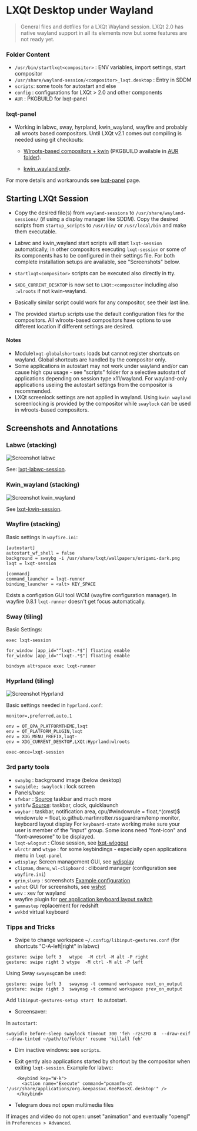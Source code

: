 # LXQt Desktop under Wayland

> General files and dotfiles for a LXQt Wayland session. LXQt 2.0 has native wayland support
in all its elements now but some features are not ready yet.

### Folder Content

* `/usr/bin/startlxqt<compositor>` : ENV variables, import settings, start compositor
* `/usr/share/wayland-session/<compositor>_lxqt.desktop` : Entry in SDDM
* `scripts`: some tools for autostart and else
* `config` : configurations for LXQt > 2.0 and other components
* `AUR` : PKGBUILD for lxqt-panel

### lxqt-panel

* Working in labwc, sway, hyrpland, kwin_wayland, wayfire and probably all wroots based compositors.
Until LXQt v2.1 comes out compiling is needed using git checkouts:

  * [Wlroots-based compositors + kwin](https://github.com/LXQt-Marcus-Fork/lxqt-panel/tree/wlroots-taskbar)  (PKGBUILD  available in [AUR folder](./AUR)).

  * [kwin_wayland only](https://github.com/lxqt/lxqt-panel/tree/work/gfgit/wayland_taskbar).

For more details and workarounds see [lxqt-panel](lxqt-panel.md) page.

## Starting LXQt Session

* Copy the desired file(s) from `wayland-sessions` to `/usr/share/wayland-sessions/` (if using a display manager like SDDM). Copy the desired scripts from `startup_scripts` to `/usr/bin/` or `/usr/local/bin` and make them executable.

* Labwc and kwin_wayland start scripts will start `lxqt-session` automatically; in other compositors executing
`lxqt-session` or some of its components has to be configured in their settings file. For both complete installation
setups are available, see "Screenshots" below.
* `startlxqt<compositor>` scripts can be executed also directly in tty.

* `$XDG_CURRENT_DESKTOP` is now set to `LXQt:<compositor` including also `:wlroots` if not kwin-wayland.
* Basically similar script could work for any compositor, see their last line.
* The provided startup scripts use the default configuration files for the compositors. All wlroots-based compositors have options to use different location if different settings are desired.

#### Notes

* Module`lxqt-globalshortcuts`  loads but cannot register shortcuts on wayland. Global shortcuts are handled by the compositor only.
* Some applications in autostart may not work under wayland and/or can cause high cpu usage - see "scripts" folder for a selective autostart of applications depending on session type x11/wayland. For wayland-only applications useìing the autostart settings from the compositor is recommended.
* LXQt screenlock settings are not applied in wayland. Using `kwin_wayland` screenlocking is provided by the compositor while `swaylock` can be used in wlroots-based compositors.


## Screenshots and Annotations

### Labwc (stacking)

![Screenshot labwc](Labwc.png)

See: [lxqt-labwc-session](https://github.com/stefonarch/lxqt-labwc-session).

### Kwin_wayland (stacking)

![Screenshot kwin_wayland](Kwin_wayland.png)

See [lxqt-kwin-session](https://github.com/stefonarch/lxqt-kwin-session).

### Wayfire (stacking)

Basic settings in `wayfire.ini`:

```
[autostart]
autostart_wf_shell = false
background = swaybg -i /usr/share/lxqt/wallpapers/origami-dark.png
lxqt = lxqt-session

[command]
command_launcher = lxqt-runner
binding_launcher = <alt> KEY_SPACE
```
Exists a configation GUI tool WCM (wayfire configuration manager).
In wayfire 0.8.1 `lxqt-runner` doesn't get focus automatically.

### Sway (tiling)

Basic Settings:

```
exec lxqt-session

for_window [app_id="^lxqt-.*$"] floating enable
for_window [app_id="^lxqt-.*$"] floating enable

bindsym alt+space exec lxqt-runner
```

### Hyprland (tiling)

![Screenshot Hyprland](Hyprland.png)

Basic settings needed in `hyprland.conf`:

```
monitor=,preferred,auto,1

env = QT_QPA_PLATFORMTHEME,lxqt
env = QT_PLATFORM_PLUGIN,lxqt
env = XDG_MENU_PREFIX,lxqt-
env = XDG_CURRENT_DESKTOP,LXQt:Hyprland:wlroots

exec-once=lxqt-session
```

###  3rd party tools

* `swaybg` : background image (below desktop)
* `swayidle; swaylock` :  lock screen
* Panels/bars:
* `sfwbar` : [Source](https://github.com/LBCrion/sfwbar) taskbar and much more
* `yatbfw` [Source](https://github.com/selairi/yatbfw): taskbar, clock, quicklaunch
* `waybar` : taskbar, notification area, cpu/#windowrule = float,^(cmst)$
windowrule = float,io.github.martinrotter.rssguardram/temp monitor, keyboard layout display
For `keyboard-state` working make sure your user is member of the "input" group. Some icons need "font-icon" and "font-awesome" to be displayed.
* `lxqt-wlogout` : Close session, see [lxqt-wlogout](https://github.com/stefonarch/lxqt-wlogout)
* `wlrctr` and `wtype` : for some keybindings  - especially open applications menu in `lxqt-panel`
* `wdisplay`: Screen management GUI, see [wdisplay](https://github.com/artizirk/wdisplays)
* `clipman`, `dmenu`, `wl-clipboard` : cliboard manager (configuration see `wayfire.ini`)
* `grim`,`slurp` : screenshots [Example configuration](https://github.com/stefonarch/LXQt-Wayland-files/blob/3a7f36c8945eee874a5111ea3a425edbc7da9034/wayfire/wayfire.ini#L240)
* `wshot` GUI for screenshots, see [wshot](https://github.com/stefonarch/wshot)
* `wev` : xev for wayland
* wayfire plugin for [per application keyboard layout switch](https://github.com/AlexJakeGreen/wayfire-kbdd-plugin)
* `gammastep` replacement for redshift
* `wvkbd` virtual keyboard


### Tipps and Tricks

* Swipe to change workspace `~/.config/libinput-gestures.conf` (for shortcuts "C-A-left|right" in labwc)

```
gesture: swipe left 3	wtype  -M ctrl -M alt -P right
gesture: swipe right 3 wtype  -M ctrl -M alt -P left
```

Using Sway `swaymsg`can be used:
```
gesture: swipe left 3   swaymsg -t command workspace next_on_output
gesture: swipe right 3  swaymsg -t command workspace prev_on_output
```
Add `libinput-gestures-setup start ` to autostart.

* Screensaver:

In `autostart`:

`swayidle before-sleep swaylock timeout 300 'feh -rzsZFD 8  --draw-exif --draw-tinted ~/path/to/folder' resume 'killall feh'`

* Dim inactive windows: see `scripts`.

* Exit gently also applications started by shortcut by the compositor when exiting `lxqt-session`.
 Example for labwc:

```  
    <keybind key="W-k">
      <action name="Execute" command="pcmanfm-qt '/usr/share/applications/org.keepassxc.KeePassXC.desktop'" />
    </keybind>
```


* Telegram does not open multimedia files

If images and video do not open: unset "animation" and eventually "opengl" in `Preferences > Advanced`.



